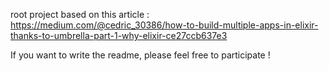 root project based on this article : https://medium.com/@cedric_30386/how-to-build-multiple-apps-in-elixir-thanks-to-umbrella-part-1-why-elixir-ce27ccb637e3

If you want to write the readme, please feel free to participate !
